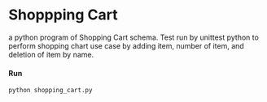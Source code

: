 # Shoppping Cart
a python program of Shopping Cart schema. Test run by unittest python to perform shopping chart use case by adding item, number of item, and deletion of item by name.

#### Run
`python shopping_cart.py`